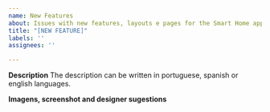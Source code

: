 ```yaml
---
name: New Features
about: Issues with new features, layouts e pages for the Smart Home app.
title: "[NEW FEATURE]"
labels: ''
assignees: ''

---
```


**Description**
The description can be written in portuguese, spanish or english languages.


**Imagens, screenshot and designer sugestions**

